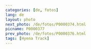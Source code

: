 ```yaml
---
categories: [de, fotos]
lang: de
layout: photo
next_photo: /de/fotos/P0000374.html
picname: P0000377
prev_photo: /de/fotos/P0000376.html
tags: [Hyena Track]
---
```

